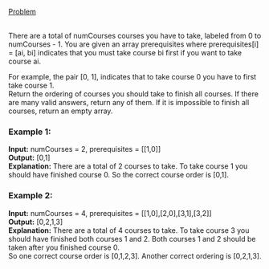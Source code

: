 [Problem](https://leetcode.com/problems/course-schedule-ii/description/?envType=study-plan-v2&envId=top-interview-150)<br/><br/>

There are a total of numCourses courses you have to take, labeled from 0 to numCourses - 1. You are given an array prerequisites where prerequisites[i] = [ai, bi] indicates that you must take course bi first if you want to take course ai.<br/>

For example, the pair [0, 1], indicates that to take course 0 you have to first take course 1.<br/>
Return the ordering of courses you should take to finish all courses. If there are many valid answers, return any of them. If it is impossible to finish all courses, return an empty array.<br/>

 

### Example 1:

**Input:** numCourses = 2, prerequisites = [[1,0]]<br/>
**Output:** [0,1]<br/>
**Explanation:** There are a total of 2 courses to take. To take course 1 you should have finished course 0. So the correct course order is [0,1].<br/>

### Example 2:

**Input:** numCourses = 4, prerequisites = [[1,0],[2,0],[3,1],[3,2]]<br/>
**Output:** [0,2,1,3]<br/>
**Explanation:** There are a total of 4 courses to take. To take course 3 you should have finished both courses 1 and 2. Both courses 1 and 2 should be taken after you finished course 0.<br/>
So one correct course order is [0,1,2,3]. Another correct ordering is [0,2,1,3].<br/>